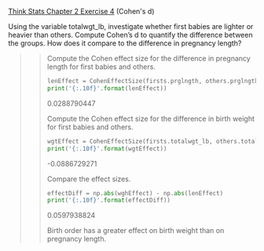 [Think Stats Chapter 2 Exercise 4](http://greenteapress.com/thinkstats2/html/thinkstats2003.html#toc24) (Cohen's d)  
  
Using the variable totalwgt_lb, investigate whether first babies are lighter or heavier than others. Compute Cohen’s d to quantify the difference between the groups. How does it compare to the difference in pregnancy length?  
  
>> Compute the Cohen effect size for the difference in pregnancy length for first babies and others.  
>> ```python
>> lenEffect = CohenEffectSize(firsts.prglngth, others.prglngth)
>> print('{:.10f}'.format(lenEffect))
>> ```
>> 0.0288790447
>>
>> Compute the Cohen effect size for the difference in birth weight for first babies and others.  
>> ```python
>> wgtEffect = CohenEffectSize(firsts.totalwgt_lb, others.totalwgt_lb)
>> print('{:.10f}'.format(wgtEffect))
>> ```
>> -0.0886729271
>>
>> Compare the effect sizes.  
>> ```python
>> effectDiff = np.abs(wghEffect) - np.abs(lenEffect)
>> print('{:.10f}'.format(effectDiff))
>> ```
>> 0.0597938824
>>
>> Birth order has a greater effect on birth weight than on pregnancy length.
>>
